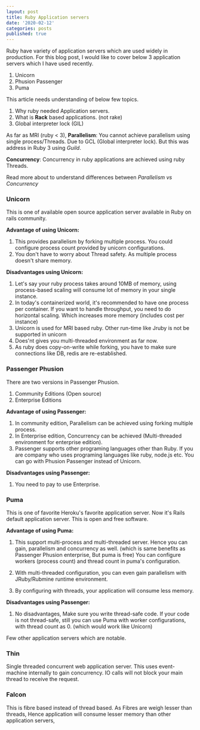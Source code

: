 ```yaml
---
layout: post
title: Ruby Application servers
date: '2020-02-12'
categories: posts
published: true
---
```


Ruby have variety of application servers which are used widely in production.
For this blog post, I would like to cover below 3 application servers which I have used recently.

1. Unicorn
2. Phusion Passenger
3. Puma

This article needs understanding of below few topics.
1. Why ruby needed Application servers.
2. What is **Rack** based applications. (not rake)
3. Global interpreter lock (GIL)

As far as MRI (ruby < 3),
**Parallelism**:
You cannot achieve parallelism using single process/Threads. Due to GCL (Global interpreter lock).
But this was address in Ruby 3 using *Guild*.

**Concurrency**:
Concurrency in ruby applications are achieved using ruby Threads.

Read more about to understand differences between *Parallelism vs Concurrency*

### Unicorn
This is one of available open source application server available in Ruby on rails community.

**Advantage of using Unicorn:**
1. This provides parallelism by forking multiple process. You could configure process count provided by unicorn configurations.
2. You don't have to worry about Thread safety. As multiple process doesn't share memory.

**Disadvantages using Unicorn:**
1. Let's say your ruby process takes around 10MB of memory, using process-based scaling will consume lot of memory in your single instance.
2. In today's containerized world, it's recommended to have one process per container. If you want to handle throughput, you need to do horizontal scaling. Which increases more memory (includes cost per instance)
3. Unicorn is used for MRI based ruby. Other run-time like Jruby is not be supported in unicorn
4. Does'nt gives you multi-threaded environment as far now.
5. As ruby does copy-on-write while forking, you have to make sure connections like DB, redis are re-established.

### Passenger Phusion
There are two versions in Passenger Phusion. 
1. Community Editions (Open source)
2. Enterprise Editions

**Advantage of using Passenger:**
1. In community edition, Parallelism can be achieved using forking multiple process.
2. In Enterprise edition, Concurrency can be achieved (Multi-threaded environment for enterprise edition).
3. Passenger supports other programing languages other than Ruby. If you are company who uses programing languages like ruby, node.js etc. You can go with Phusion Passenger instead of Unicorn.

**Disadvantages using Passenger:**
1. You need to pay to use Enterprise.

### Puma
This is one of favorite Heroku's favorite application server. Now it's Rails default application server.
This is open and free software.

**Advantage of using Puma:**
1. This support multi-process and multi-threaded server. Hence you can gain, parallelism and concurrency as well. (which is same benefits as Passenger Phusion enterprise, But puma is free)
You can configure workers (process count) and thread count in puma's configuration.

2. With multi-threaded configuration, you can even gain parallelism with JRuby/Rubmine runtime environment.

3. By configuring with threads, your application will consume less memory.

**Disadvantages using Passenger:**
1. No disadvantages, Make sure you write thread-safe code. If your code is not thread-safe, still you can use Puma with worker configurations, with thread count as 0. (which would work like Unicorn)

Few other application servers which are notable.

### Thin
Single threaded concurrent web application server.
This uses event-machine internally to gain concurrency. IO calls will not block your main thread to receive the request.

### Falcon
This is fibre based instead of thread based. As Fibres are weigh lesser than threads, Hence application will consume lesser memory than other application servers,
